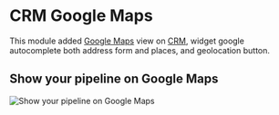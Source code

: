 # CRM Google Maps

This module added [Google Maps](https://developers.google.com/maps) view on [CRM](https://www.odoo.com/app/crm), widget google autocomplete both address form and places, and geolocation button.

## Show your pipeline on Google Maps
![Show your pipeline on Google Maps](./static/description/crm_my_pipeline.png)


